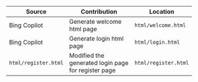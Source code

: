 | Source | Contribution | Location |
|---|---|---|
| Bing Copilot | Generate welcome html page | `html/welcome.html` |
| Bing Copilot | Generate login html page | `html/login.html` |
| `html/register.html` | Modified the generated login page for register page | `html/register.html` |